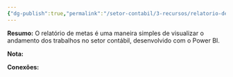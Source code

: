 ```yaml
---
{"dg-publish":true,"permalink":"/setor-contabil/3-recursos/relatorio-de-metas/","dgPassFrontmatter":true,"created":"2025-06-16T13:22:16.392-03:00","updated":"2025-06-16T13:33:45.213-03:00"}
---
```



**Resumo:**
O relatório de metas é uma maneira simples de visualizar o andamento dos trabalhos no setor contábil, desenvolvido com o  Power BI.



**Nota:**


**Conexões:**


